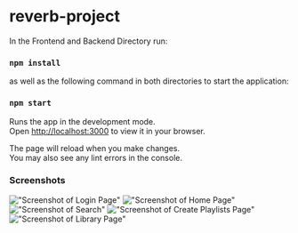 # reverb-project

In the Frontend and Backend Directory run:

### `npm install`

as well as the following command in both directories to start the application:

### `npm start`

Runs the app in the development mode.\
Open [http://localhost:3000](http://localhost:3000) to view it in your browser.

The page will reload when you make changes.\
You may also see any lint errors in the console.

### Screenshots

!["Screenshot of Login Page"](https://github.com/nathanpare/reverb-project/blob/main/docs/Login%20Page.png?raw=true)
!["Screenshot of Home Page"](https://github.com/nathanpare/reverb-project/blob/main/docs/Home%20Page.png?raw=true)
!["Screenshot of Search"](https://github.com/nathanpare/reverb-project/blob/main/docs/Search%20Page.png?raw=true)
!["Screenshot of Create Playlists Page"](https://github.com/nathanpare/reverb-project/blob/main/docs/Create%20Playlists.png?raw=true)
!["Screenshot of Library Page"](https://github.com/nathanpare/reverb-project/blob/main/docs/Library%20Page.png?raw=true)